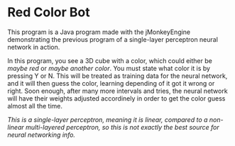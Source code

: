 # Red Color Bot

This program is a Java program made with the jMonkeyEngine demonstrating the previous program of a single-layer perceptron neural network in action.

In this program, you see a 3D cube with a color, which could either be *maybe red* or *maybe another color*. You must state what color it is by pressing Y or N.
This will be treated as training data for the neural network, and it will then guess the color, learning depending of it got it wrong or right. 
Soon enough, after many more intervals and tries, the neural network will have their weights adjusted accordinely in order to get the color guess almost all the time.

*This is a single-layer perceptron, meaning it is linear, compared to a non-linear multi-layered perceptron, so this is not exactly the best source for neural networking info.*

